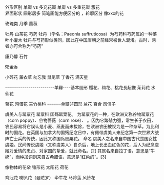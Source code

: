 外形区别  单瓣 vs 多充花瓣   单瓣 vs 多重花瓣
簇花  
界面形状 圆形居多
简笔画能方便区分的 ，轮廓区分
像xxx的花


玫瑰类
月季 蔷薇

牡丹 山茶花 芍药
牡丹（学名：Paeonia suffruticosa）为芍药科芍药属的一种落叶小灌木
牡丹与芍药形似类同，因此在中国唐朝之前经常被世人混淆。古时，两者亦可合称为“芍药”

康乃馨  石竹



郁金香







小碎花 
 薰衣草  勿忘我  鼠尾草 丁香花
满天星

-------------------------单瓣----基本圆形
櫻花、梅花、桃花長超像 
茉莉花  水仙花

菊花
鸡蛋花
夹竹桃科
-------单瓣非圆形
兰花
百合
风信子

虞美人与罂粟花
罂粟科 国殇罂粟花。
为罂粟花的一种，在欧洲又称谷物罂粟花（corn poppy）、谷物蔷薇（corn rose）、 。因为它繁殖力强，常生长于农田，农民容易将它误认是小麦、燕麦而未拔除，在欧洲农田被视为是一种杂草。为比利时的国花。在英国与加拿大的国殇纪念日中，有佩带虞美人来纪念第一次世界大战阵亡士兵的传统，因此又称国殇罂粟花。 
命名
虞美人之名来自中国古代楚国女性虞姬。民间传说虞姬（又称虞美人）自杀后，地上长出血红色的花，后人为纪念虞姬对爱情的忠贞、对家国的挚爱，就此命名。[2] 
其属名来自拉丁语，意思是“牛奶”，而种加词则来自古希腊语，意思是“红色的”。[3] 

像物体的花朵
锥形花
太阳花
荷花


鸡冠花 
喇叭花（曼陀罗） 牵牛花 
马蹄莲
风铃花





